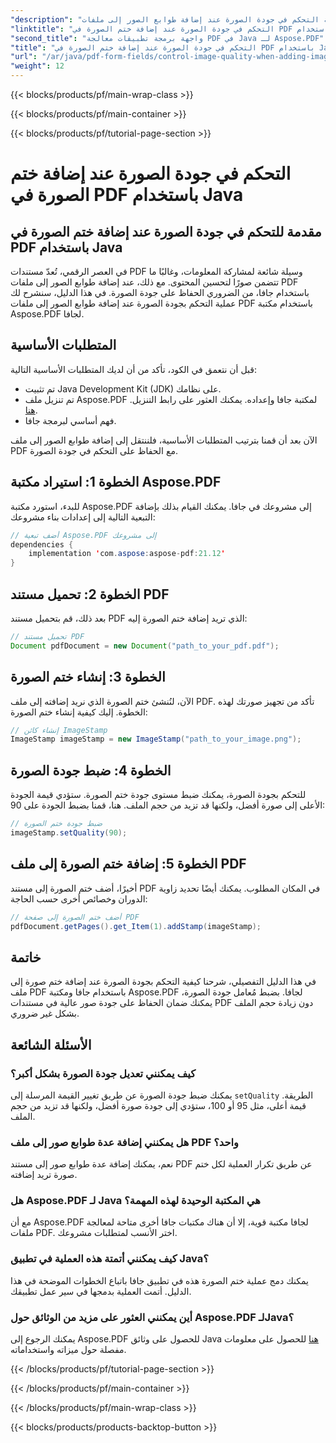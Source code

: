 ```yaml
---
"description": "تعرف على كيفية التحكم في جودة الصورة عند إضافة طوابع الصور إلى ملفات PDF باستخدام Java من خلال التعليمات خطوة بخطوة."
"linktitle": "التحكم في جودة الصورة عند إضافة ختم الصورة في PDF باستخدام Java"
"second_title": "واجهة برمجة تطبيقات معالجة PDF في Java لـ Aspose.PDF"
"title": "التحكم في جودة الصورة عند إضافة ختم الصورة في PDF باستخدام Java"
"url": "/ar/java/pdf-form-fields/control-image-quality-when-adding-image-stamp-in-pdf-using-java/"
"weight": 12
---
```


{{< blocks/products/pf/main-wrap-class >}}

{{< blocks/products/pf/main-container >}}

{{< blocks/products/pf/tutorial-page-section >}}

# التحكم في جودة الصورة عند إضافة ختم الصورة في PDF باستخدام Java


## مقدمة للتحكم في جودة الصورة عند إضافة ختم الصورة في PDF باستخدام Java

في العصر الرقمي، تُعدّ مستندات PDF وسيلة شائعة لمشاركة المعلومات، وغالبًا ما تتضمن صورًا لتحسين المحتوى. مع ذلك، عند إضافة طوابع الصور إلى ملفات PDF باستخدام جافا، من الضروري الحفاظ على جودة الصورة. في هذا الدليل، سنشرح لك عملية التحكم بجودة الصورة عند إضافة طوابع الصور إلى ملفات PDF باستخدام مكتبة Aspose.PDF لجافا.

## المتطلبات الأساسية

قبل أن نتعمق في الكود، تأكد من أن لديك المتطلبات الأساسية التالية:

- تم تثبيت Java Development Kit (JDK) على نظامك.
- تم تنزيل ملف Aspose.PDF لمكتبة جافا وإعداده. يمكنك العثور على رابط التنزيل. [هنا](https://releases.aspose.com/pdf/java/).
- فهم أساسي لبرمجة جافا.

الآن بعد أن قمنا بترتيب المتطلبات الأساسية، فلننتقل إلى إضافة طوابع الصور إلى ملف PDF مع الحفاظ على التحكم في جودة الصورة.

## الخطوة 1: استيراد مكتبة Aspose.PDF

للبدء، استورد مكتبة Aspose.PDF إلى مشروعك في جافا. يمكنك القيام بذلك بإضافة التبعية التالية إلى إعدادات بناء مشروعك:

```java
// أضف تبعية Aspose.PDF إلى مشروعك
dependencies {
    implementation 'com.aspose:aspose-pdf:21.12'
}
```

## الخطوة 2: تحميل مستند PDF

بعد ذلك، قم بتحميل مستند PDF الذي تريد إضافة ختم الصورة إليه:

```java
// تحميل مستند PDF
Document pdfDocument = new Document("path_to_your_pdf.pdf");
```

## الخطوة 3: إنشاء ختم الصورة

الآن، لنُنشئ ختم الصورة الذي نريد إضافته إلى ملف PDF. تأكد من تجهيز صورتك لهذه الخطوة. إليك كيفية إنشاء ختم الصورة:

```java
// إنشاء كائن ImageStamp
ImageStamp imageStamp = new ImageStamp("path_to_your_image.png");
```

## الخطوة 4: ضبط جودة الصورة

للتحكم بجودة الصورة، يمكنك ضبط مستوى جودة ختم الصورة. ستؤدي قيمة الجودة الأعلى إلى صورة أفضل، ولكنها قد تزيد من حجم الملف. هنا، قمنا بضبط الجودة على 90:

```java
// ضبط جودة ختم الصورة
imageStamp.setQuality(90);
```

## الخطوة 5: إضافة ختم الصورة إلى ملف PDF

أخيرًا، أضف ختم الصورة إلى مستند PDF في المكان المطلوب. يمكنك أيضًا تحديد زاوية الدوران وخصائص أخرى حسب الحاجة:

```java
// أضف ختم الصورة إلى صفحة PDF
pdfDocument.getPages().get_Item(1).addStamp(imageStamp);
```

## خاتمة

في هذا الدليل التفصيلي، شرحنا كيفية التحكم بجودة الصورة عند إضافة ختم صورة إلى ملف PDF باستخدام جافا ومكتبة Aspose.PDF لجافا. بضبط مُعامل جودة الصورة، يمكنك ضمان الحفاظ على جودة صور عالية في مستندات PDF دون زيادة حجم الملف بشكل غير ضروري.

## الأسئلة الشائعة

### كيف يمكنني تعديل جودة الصورة بشكل أكبر؟

يمكنك ضبط جودة الصورة عن طريق تغيير القيمة المرسلة إلى `setQuality` الطريقة. قيمة أعلى، مثل 95 أو 100، ستؤدي إلى جودة صورة أفضل، ولكنها قد تزيد من حجم الملف.

### هل يمكنني إضافة عدة طوابع صور إلى ملف PDF واحد؟

نعم، يمكنك إضافة عدة طوابع صور إلى مستند PDF عن طريق تكرار العملية لكل ختم صورة تريد إضافته.

### هل Aspose.PDF لـ Java هي المكتبة الوحيدة لهذه المهمة؟

مع أن Aspose.PDF لجافا مكتبة قوية، إلا أن هناك مكتبات جافا أخرى متاحة لمعالجة ملفات PDF. اختر الأنسب لمتطلبات مشروعك.

### كيف يمكنني أتمتة هذه العملية في تطبيق Java؟

يمكنك دمج عملية ختم الصورة هذه في تطبيق جافا باتباع الخطوات الموضحة في هذا الدليل. أتمت العملية بدمجها في سير عمل تطبيقك.

### أين يمكنني العثور على مزيد من الوثائق حول Aspose.PDF لـJava؟

يمكنك الرجوع إلى Aspose.PDF للحصول على وثائق Java [هنا](https://reference.aspose.com/pdf/java/) للحصول على معلومات مفصلة حول ميزاته واستخداماته.

{{< /blocks/products/pf/tutorial-page-section >}}

{{< /blocks/products/pf/main-container >}}

{{< /blocks/products/pf/main-wrap-class >}}

{{< blocks/products/products-backtop-button >}}